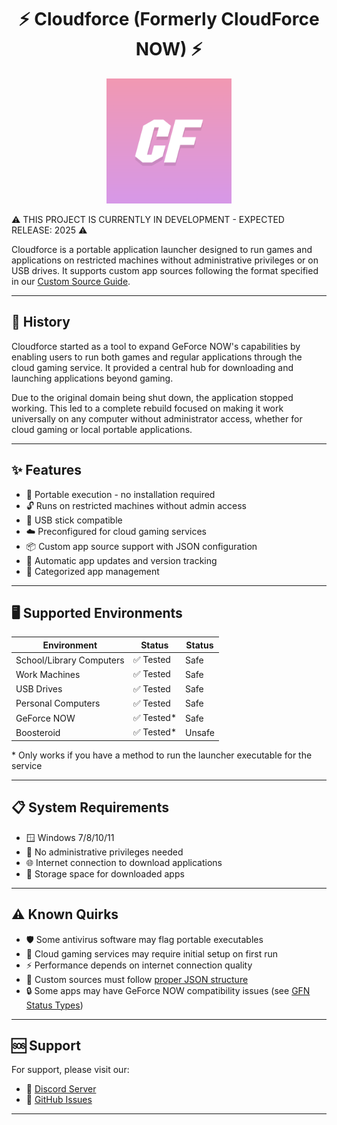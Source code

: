 <p align="center">
<h1 align="center"> ⚡ Cloudforce (Formerly CloudForce NOW) ⚡ </h1>
</p>


<p align="center">
  <img src="https://github.com/zortos293/cloudforce-foss/blob/main/CloudForce.png?raw=true" alt="Cloudforce Logo" width="200"/>
</p>

⚠️ THIS PROJECT IS CURRENTLY IN DEVELOPMENT - EXPECTED RELEASE: 2025 ⚠️

Cloudforce is a portable application launcher designed to run games and applications on restricted machines without administrative privileges or on USB drives. It supports custom app sources following the format specified in our [Custom Source Guide](CUSTOM_SOURCE_GUIDE.md).

-------------------------------------------

## 📖 History

Cloudforce started as a tool to expand GeForce NOW's capabilities by enabling users to run both games and regular applications through the cloud gaming service. It provided a central hub for downloading and launching applications beyond gaming.

Due to the original domain being shut down, the application stopped working. This led to a complete rebuild focused on making it work universally on any computer without administrator access, whether for cloud gaming or local portable applications.

-------------------------------------------

## ✨ Features

- 🚀 Portable execution - no installation required
- 🔓 Runs on restricted machines without admin access 
- 💾 USB stick compatible
- ☁️ Preconfigured for cloud gaming services
- 📦 Custom app source support with JSON configuration
- 🔄 Automatic app updates and version tracking
- 📱 Categorized app management

-------------------------------------------

## 🖥️ Supported Environments

| Environment | Status | Status |
|-------------|---------|------------|
| School/Library Computers | ✅ Tested | Safe |
| Work Machines | ✅ Tested | Safe |
| USB Drives | ✅ Tested | Safe |
| Personal Computers | ✅ Tested | Safe |
| GeForce NOW | ✅ Tested* | Safe |
| Boosteroid | ✅ Tested* | Unsafe |

\* Only works if you have a method to run the launcher executable for the service

-------------------------------------------

## 📋 System Requirements

- 🪟 Windows 7/8/10/11
- 👤 No administrative privileges needed
- 🌐 Internet connection to download applications
- 💽 Storage space for downloaded apps
-------------------------------------------

## ⚠️ Known Quirks

- 🛡️ Some antivirus software may flag portable executables
- 🔄 Cloud gaming services may require initial setup on first run
- ⚡ Performance depends on internet connection quality
- 📁 Custom sources must follow [proper JSON structure](CUSTOM_SOURCE_GUIDE.md#structure-overview)
- 🔒 Some apps may have GeForce NOW compatibility issues (see [GFN Status Types](CUSTOM_SOURCE_GUIDE.md#gfn-status-types))

-------------------------------------------
## 🆘 Support

For support, please visit our:
- 💬 [Discord Server](https://discord.gg/zortos-cloud-gaming-926861356148326502)
- 🐛 [GitHub Issues](https://github.com/zortos293/cloudforce-foss/issues)

-------------------------------------------
